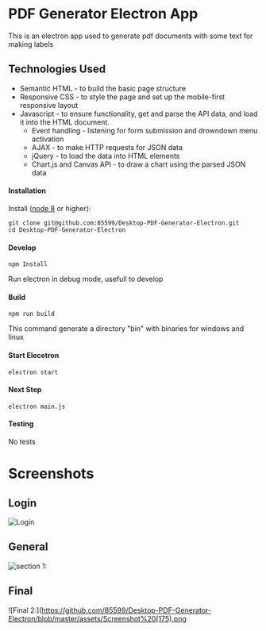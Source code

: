 
# PDF Generator Electron App

 This is an electron app used to generate pdf documents with some text for making labels
 
## Technologies Used

* Semantic HTML - to build the basic page structure
* Responsive CSS - to style the page and set up the mobile-first responsive layout
* Javascript - to ensure functionality, get and parse the API data, and load it into the HTML document.
    * Event handling - listening for form submission and drowndown menu activation
    * AJAX - to make HTTP requests for JSON data
    * jQuery - to load the data into HTML elements 
    * Chart.js and Canvas API - to draw a chart using the parsed JSON data

#### Installation

Install ([node 8](https://nodejs.org/es/download/) or higher):

```
git clone git@github.com:85599/Desktop-PDF-Generator-Electron.git
cd Desktop-PDF-Generator-Electron
```

#### Develop

`npm Install`

Run electron in debug mode, usefull to develop

#### Build

`npm run build`

This command generate a directory "bin" with binaries for windows and linux

#### Start Elecetron

`electron start`

#### Next Step

`electron main.js`

#### Testing

No tests

# Screenshots

## Login

![Login](https://github.com/85599/Desktop-PDF-Generator-Electron/blob/master/assets/Screenshot%20(173).png)

## General

![section 1:](https://github.com/85599/Desktop-PDF-Generator-Electron/blob/master/assets/Screenshot%20(174).png)


## Final
![Final 2:](https://github.com/85599/Desktop-PDF-Generator-Electron/blob/master/assets/Screenshot%20(175).png






